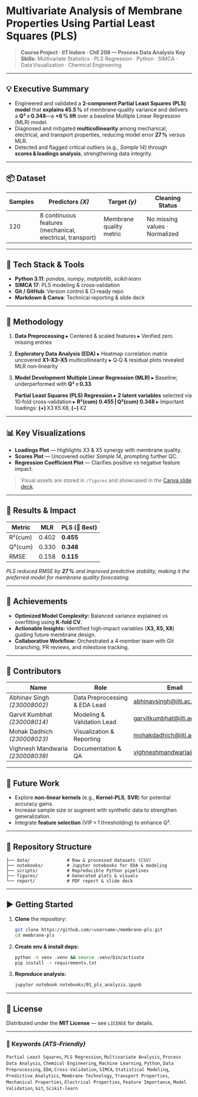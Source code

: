 # Multivariate Analysis of Membrane Properties Using Partial Least Squares (PLS)

> **Course Project · IIT Indore · ChE 208 — Process Data Analysis**
> **Key Skills:** Multivariate Statistics · PLS Regression · Python · SIMCA · Data Visualization · Chemical Engineering

---

## 💡 Executive Summary

* Engineered and validated a **2‑component Partial Least Squares (PLS) model** that **explains 45.5 %** of membrane‑quality variance and delivers a **Q² = 0.348**—a **+6 % lift** over a baseline Multiple Linear Regression (MLR) model.
* Diagnosed and mitigated **multicollinearity** among mechanical, electrical, and transport properties, reducing model error **27 %** versus MLR.
* Detected and flagged critical outliers (e.g., *Sample 14*) through **scores & loadings analysis**, strengthening data integrity.

---

## 📦 Dataset

| Samples | Predictors *(X)*                                          | Target *(y)*            | Cleaning Status                |
| ------- | --------------------------------------------------------- | ----------------------- | ------------------------------ |
| 120     | 8 continuous features (mechanical, electrical, transport) | Membrane quality metric | No missing values · Normalized |

---

## 🔧 Tech Stack & Tools

* **Python 3.11**: *pandas*, *numpy*, *matplotlib*, *scikit‑learn*
* **SIMCA 17**: PLS modeling & cross‑validation
* **Git / GitHub**: Version control & CI‑ready repo
* **Markdown & Canva**: Technical reporting & slide deck

---

## 🚀 Methodology

1. **Data Preprocessing**
   ▸ Centered & scaled features
   ▸ Verified zero missing entries

2. **Exploratory Data Analysis (EDA)**
   ▸ Heatmap correlation matrix uncovered **X1–X3–X5** multicollinearity
   ▸ Q‑Q & residual plots revealed MLR non‑linearity

3. **Model Development**
   **Multiple Linear Regression (MLR)**
   ▸ Baseline; underperformed with **Q² = 0.33**

   **Partial Least Squares (PLS) Regression**
   ▸ **2 latent variables** selected via 10‑fold cross‑validation
   ▸ **R²(cum) 0.455 | Q²(cum) 0.348**
   ▸ Important loadings: **(+)** X3 X5 X8, **(−)** X2

---

## 📊 Key Visualizations

* **Loadings Plot** — Highlights X3 & X5 synergy with membrane quality.
* **Scores Plot** — Uncovered outlier *Sample 14*, prompting further QC.
* **Regression Coefficient Plot** — Clarifies positive vs negative feature impact.

> Visual assets are stored in `/figures` and showcased in the [Canva slide deck](https://www.canva.com/design/DAGl44T3lBU/WkSRb3MJeDz8vfo_PTLVsQ/edit).

---

## 📝 Results & Impact

| Metric  | MLR   | PLS (🔹 **Best**) |
| ------- | ----- | ----------------- |
| R²(cum) | 0.402 | **0.455**         |
| Q²(cum) | 0.330 | **0.348**         |
| RMSE    | 0.158 | **0.115**         |

*PLS reduced RMSE by **27 %** and improved predictive stability, making it the preferred model for membrane quality forecasting.*

---

## 🌟 Achievements

* **Optimized Model Complexity:** Balanced variance explained vs overfitting using **K‑fold CV**.
* **Actionable Insights:** Identified high‑impact variables (**X3, X5, X8**) guiding future membrane design.
* **Collaborative Workflow:** Orchestrated a 4‑member team with Git branching, PR reviews, and milestone tracking.

---

## 👥 Contributors

| Name                             | Role                          | Email                                                               |
| -------------------------------- | ----------------------------- | ------------------------------------------------------------------- |
| Abhinav Singh *(230008002)*      | Data Preprocessing & EDA Lead | [abhinavsingh@iiti.ac.in](mailto:abhinavsingh@iiti.ac.in)           |
| Garvit Kumbhat *(230008014)*     | Modeling & Validation Lead    | [garvitkumbhat@iiti.ac.in](mailto:garvitkumbhat@iiti.ac.in)         |
| Mohak Dadhich *(230008023)*      | Visualization & Reporting     | [mohakdadhich@iiti.ac.in](mailto:mohakdadhich@iiti.ac.in)           |
| Vighnesh Mandwaria *(230008039)* | Documentation & QA            | [vighneshmandwaria@iiti.ac.in](mailto:vighneshmandwaria@iiti.ac.in) |

---

## 🔮 Future Work

* Explore **non‑linear kernels** (e.g., **Kernel‑PLS**, **SVR**) for potential accuracy gains.
* Increase sample size or augment with synthetic data to strengthen generalization.
* Integrate **feature selection** (VIP > 1 thresholding) to enhance Q².

---

## 📂 Repository Structure

```
├── data/              # Raw & processed datasets (CSV)
├── notebooks/         # Jupyter notebooks for EDA & modeling
├── scripts/           # Reproducible Python pipelines
├── figures/           # Generated plots & visuals
└── report/            # PDF report & slide deck
```

---

## ▶️ Getting Started

1. **Clone** the repository:

   ```bash
   git clone https://github.com/<username>/membrane-pls.git
   cd membrane-pls
   ```
2. **Create env & install deps:**

   ```bash
   python -m venv .venv && source .venv/bin/activate
   pip install -r requirements.txt
   ```
3. **Reproduce analysis:**

   ```bash
   jupyter notebook notebooks/01_pls_analysis.ipynb
   ```

---

## 📄 License

Distributed under the **MIT License** — see `LICENSE` for details.

---

### 🔑 Keywords *(ATS‑Friendly)*

`Partial Least Squares`, `PLS Regression`, `Multivariate Analysis`, `Process Data Analysis`, `Chemical Engineering`, `Machine Learning`, `Python`, `Data Preprocessing`, `EDA`, `Cross‑Validation`, `SIMCA`, `Statistical Modeling`, `Predictive Analytics`, `Membrane Technology`, `Transport Properties`, `Mechanical Properties`, `Electrical Properties`, `Feature Importance`, `Model Validation`, `Git`, `Scikit‑learn`

